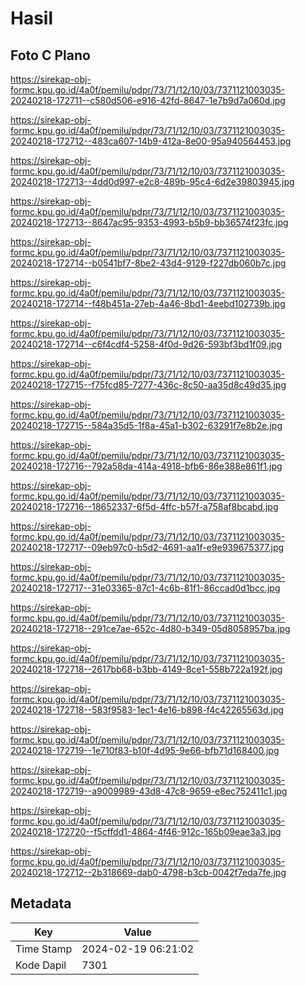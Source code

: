 # Hasil

## Foto C Plano

https://sirekap-obj-formc.kpu.go.id/4a0f/pemilu/pdpr/73/71/12/10/03/7371121003035-20240218-172711--c580d506-e916-42fd-8647-1e7b9d7a060d.jpg

https://sirekap-obj-formc.kpu.go.id/4a0f/pemilu/pdpr/73/71/12/10/03/7371121003035-20240218-172712--483ca607-14b9-412a-8e00-95a940564453.jpg

https://sirekap-obj-formc.kpu.go.id/4a0f/pemilu/pdpr/73/71/12/10/03/7371121003035-20240218-172713--4dd0d997-e2c8-489b-95c4-6d2e39803945.jpg

https://sirekap-obj-formc.kpu.go.id/4a0f/pemilu/pdpr/73/71/12/10/03/7371121003035-20240218-172713--8647ac95-9353-4993-b5b9-bb36574f23fc.jpg

https://sirekap-obj-formc.kpu.go.id/4a0f/pemilu/pdpr/73/71/12/10/03/7371121003035-20240218-172714--b0541bf7-8be2-43d4-9129-f227db060b7c.jpg

https://sirekap-obj-formc.kpu.go.id/4a0f/pemilu/pdpr/73/71/12/10/03/7371121003035-20240218-172714--f48b451a-27eb-4a46-8bd1-4eebd102739b.jpg

https://sirekap-obj-formc.kpu.go.id/4a0f/pemilu/pdpr/73/71/12/10/03/7371121003035-20240218-172714--c6f4cdf4-5258-4f0d-9d26-593bf3bd1f09.jpg

https://sirekap-obj-formc.kpu.go.id/4a0f/pemilu/pdpr/73/71/12/10/03/7371121003035-20240218-172715--f75fcd85-7277-436c-8c50-aa35d8c49d35.jpg

https://sirekap-obj-formc.kpu.go.id/4a0f/pemilu/pdpr/73/71/12/10/03/7371121003035-20240218-172715--584a35d5-1f8a-45a1-b302-63291f7e8b2e.jpg

https://sirekap-obj-formc.kpu.go.id/4a0f/pemilu/pdpr/73/71/12/10/03/7371121003035-20240218-172716--792a58da-414a-4918-bfb6-86e388e861f1.jpg

https://sirekap-obj-formc.kpu.go.id/4a0f/pemilu/pdpr/73/71/12/10/03/7371121003035-20240218-172716--18652337-6f5d-4ffc-b57f-a758af8bcabd.jpg

https://sirekap-obj-formc.kpu.go.id/4a0f/pemilu/pdpr/73/71/12/10/03/7371121003035-20240218-172717--09eb97c0-b5d2-4691-aa1f-e9e939675377.jpg

https://sirekap-obj-formc.kpu.go.id/4a0f/pemilu/pdpr/73/71/12/10/03/7371121003035-20240218-172717--31e03365-87c1-4c6b-81f1-86ccad0d1bcc.jpg

https://sirekap-obj-formc.kpu.go.id/4a0f/pemilu/pdpr/73/71/12/10/03/7371121003035-20240218-172718--291ce7ae-652c-4d80-b349-05d8058957ba.jpg

https://sirekap-obj-formc.kpu.go.id/4a0f/pemilu/pdpr/73/71/12/10/03/7371121003035-20240218-172718--2617bb68-b3bb-4149-8ce1-558b722a192f.jpg

https://sirekap-obj-formc.kpu.go.id/4a0f/pemilu/pdpr/73/71/12/10/03/7371121003035-20240218-172718--583f9583-1ec1-4e16-b898-f4c42265563d.jpg

https://sirekap-obj-formc.kpu.go.id/4a0f/pemilu/pdpr/73/71/12/10/03/7371121003035-20240218-172719--1e710f83-b10f-4d95-9e66-bfb71d168400.jpg

https://sirekap-obj-formc.kpu.go.id/4a0f/pemilu/pdpr/73/71/12/10/03/7371121003035-20240218-172719--a9009989-43d8-47c8-9659-e8ec752411c1.jpg

https://sirekap-obj-formc.kpu.go.id/4a0f/pemilu/pdpr/73/71/12/10/03/7371121003035-20240218-172720--f5cffdd1-4864-4f46-912c-165b09eae3a3.jpg

https://sirekap-obj-formc.kpu.go.id/4a0f/pemilu/pdpr/73/71/12/10/03/7371121003035-20240218-172712--2b318669-dab0-4798-b3cb-0042f7eda7fe.jpg


## Metadata

| Key        | Value               |
| ---------- | ------------------- |
| Time Stamp | 2024-02-19 06:21:02 |
| Kode Dapil | 7301                |



